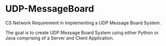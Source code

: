 # UDP-MessageBoard
CS Network Requirement in Implementing a UDP Message Board System.

The goal is to create UDP Message Board System using either Python or Java comprising of a Server and Client Application.
